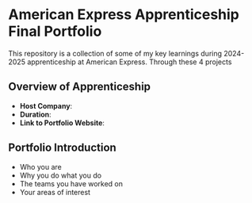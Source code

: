 # American Express Apprenticeship Final Portfolio

This repository is a collection of some of my key learnings during 2024-2025 apprenticeship at American Express. Through these 4 projects

## Overview of Apprenticeship
- **Host Company**:
- **Duration**:
- **Link to Portfolio Website**:

## Portfolio Introduction
- Who you are
- Why you do what you do
- The teams you have worked on
- Your areas of interest
